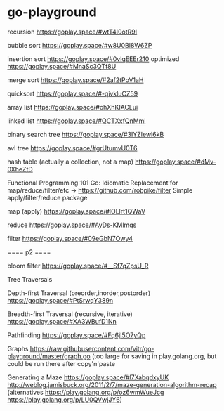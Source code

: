 # go-playground

recursion https://goplay.space/#wtT4I0otR9I

bubble sort https://goplay.space/#w8U0Bl8W6ZP

insertion sort https://goplay.space/#0vlqEEEr210 optimized https://goplay.space/#MnaSc3QTf8U

merge sort https://goplay.space/#2af2tPoV1aH

quicksort https://goplay.space/#-qivkluCZ59

array list https://goplay.space/#ohXhKIACLui

linked list https://goplay.space/#QCTXxfQnMml

binary search tree https://goplay.space/#3IYZIewl6kB

avl tree https://goplay.space/#grUtumvU0T6

hash table (actually a collection, not a map) https://goplay.space/#dMv-0XheZtD

Functional Programming 101
Go: Idiomatic Replacement for map/reduce/filter/etc ->  https://github.com/robpike/filter Simple apply/filter/reduce package

map (apply) https://goplay.space/#lOLlrt1QWaV

reduce https://goplay.space/#AyDs-KMlmqs

filter https://goplay.space/#09eGbN7Owy4


==== p2 ====

bloom filter https://goplay.space/#__Sf7qZpsU_R

Tree Traversals

Depth-first Traversal (preorder,inorder,postorder) https://goplay.space/#PtSrwqY389n

Breadth-first Traversal (recursive, iterative) https://goplay.space/#XA3WBufD1Nn

Pathfinding https://goplay.space/#Fq6jI5O7yQp

Graphs https://raw.githubusercontent.com/vitr/go-playground/master/graph.go (too large for saving in play.golang.org, but could be run there after copy'n'paste

Generating a Maze https://goplay.space/#l7XabqdxyUK  http://weblog.jamisbuck.org/2011/2/7/maze-generation-algorithm-recap
 (alternatives https://play.golang.org/p/oz6wmWueJcg https://play.golang.org/p/LU0QVwjJY6)
